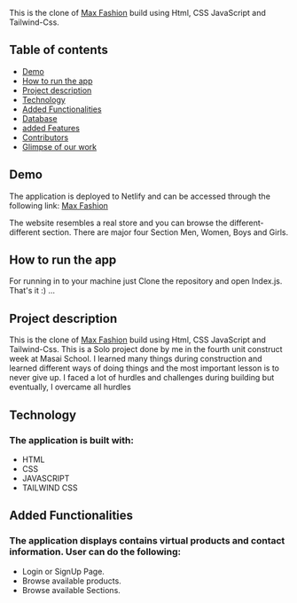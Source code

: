 This is the clone of [Max Fashion](https://www.maxfashion.in/in/en/department/maxmen) build using Html, CSS JavaScript and Tailwind-Css.
## Table of contents

* [Demo](#demo)
* [How to run the app](#how-to-run-the-app)
* [Project description](#basic-inference-about-the-company)
* [Technology](#technology)
* [Added Functionalities](#added-functionalities)
* [Database](#database)
* [added Features](#added-features)
* [Contributors](#contributors)
* [Glimpse of our work](#glimpse-of-our-work)

## Demo

The application is deployed to Netlify and can be accessed through the following link:
[Max Fashion](https://max-fashion-clone.netlify.app/)

The website resembles a real store and you can browse the different-different section. There are major four Section Men, Women, Boys and Girls.


## How to run the app

For running in to your machine just Clone the repository and open Index.js.
That's it :) ...

## Project description
This is the clone of [Max Fashion](https://www.maxfashion.in/in/en/department/maxmen) build using Html, CSS JavaScript and Tailwind-Css.
This is a Solo project done by me in the fourth unit construct week at Masai School. I learned many things during construction and learned different ways of doing things and the most important lesson is to never give up. I faced a lot of hurdles and challenges during building but eventually, I overcame all hurdles

## Technology

### The application is built with:

* HTML
* CSS 
* JAVASCRIPT
* TAILWIND CSS

## Added Functionalities

### The application displays contains virtual products and contact information. User can do the following:

* Login or SignUp Page.
* Browse available products.
* Browse available Sections.


